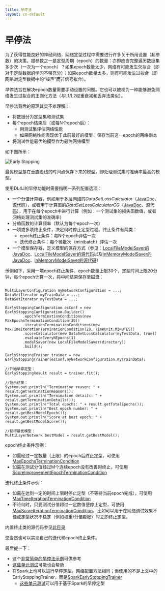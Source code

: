 ```yaml
---
title: 早停法
layout: cn-default
---
```


# 早停法

为了获得性能良好的神经网络，网络定型过程中需要进行许多关于所用设置（超参数）的决策。超参数之一是定型周期（epoch）的数量：亦即应当完整遍历数据集多少次（一次为一个epoch）？如果epoch数量太少，网络有可能发生欠拟合（即对于定型数据的学习不够充分）；如果epoch数量太多，则有可能发生过拟合（即网络对定型数据中的“噪声”而非信号拟合）。

早停法旨在解决epoch数量需要手动设置的问题。它也可以被视为一种能够避免网络发生过拟合的正则化方法（与L1/L2权重衰减和丢弃法类似）。

早停法背后的原理其实不难理解：

* 将数据分为定型集和测试集
* 每个epoch结束后（或每N个epoch后）：
  * 用测试集评估网络性能
  * 如果网络性能表现优于此前最好的模型：保存当前这一epoch的网络副本
* 将测试性能最优的模型作为最终网络模型


如下图所示：

![Early Stopping](../img/earlystopping.png)

最优模型是在垂直虚线的时间点保存下来的模型，即处理测试集时准确率最高的模型。


使用DL4J的早停功能时需要指明一系列配置选项：

* 一个分值计算器，例如用于多层网络的*DataSetLossCalculator*（[JavaDoc](https://deeplearning4j.org/doc/org/deeplearning4j/earlystopping/scorecalc/DataSetLossCalculator.html)、 [源代码](https://github.com/deeplearning4j/deeplearning4j/blob/c152293ef8d1094c281f5375ded61ff5f8eb6587/deeplearning4j-core/src/main/java/org/deeplearning4j/earlystopping/scorecalc/DataSetLossCalculator.java)），或者用于计算图的*DataSetLossCalculatorCG*（[JavaDoc](https://deeplearning4j.org/doc/org/deeplearning4j/earlystopping/scorecalc/DataSetLossCalculatorCG.html)、[源代码](https://github.com/deeplearning4j/deeplearning4j/blob/c152293ef8d1094c281f5375ded61ff5f8eb6587/deeplearning4j-core/src/main/java/org/deeplearning4j/earlystopping/scorecalc/DataSetLossCalculatorCG.java)），用于在每个epoch中进行计算（例如：一个测试集的损失函数值，或者网络处理测试集的准确率）
* 分值函数的计算频率（默认为每个epoch一次）
* 一项或多项终止条件，决定何时停止定型过程。终止条件有两类：
  * epoch终止条件：每N个epoch评估一次
  * 迭代终止条件：每个微批次（minibatch）评估一次
* 一个模型保存器，定义模型的保存方式（参见：[LocalFileModelSaver的JavaDoc](https://deeplearning4j.org/doc/org/deeplearning4j/earlystopping/saver/LocalFileModelSaver.html)、[LocalFileModelSaver的源代码](https://github.com/deeplearning4j/deeplearning4j/blob/c152293ef8d1094c281f5375ded61ff5f8eb6587/deeplearning4j-core/src/main/java/org/deeplearning4j/earlystopping/saver/LocalFileModelSaver.java)以及[InMemoryModelSaver的JavaDoc](https://deeplearning4j.org/doc/org/deeplearning4j/earlystopping/saver/InMemoryModelSaver.html)、[InMemoryModelSaver的源代码](https://github.com/deeplearning4j/deeplearning4j/blob/c152293ef8d1094c281f5375ded61ff5f8eb6587/deeplearning4j-core/src/main/java/org/deeplearning4j/earlystopping/saver/InMemoryModelSaver.java)）

示例如下，采用一项epoch终止条件，epoch数量上限30个，定型时间上限20分钟，每个epoch计算一次，将中间结果保存至磁盘：

```

MultiLayerConfiguration myNetworkConfiguration = ...;
DataSetIterator myTrainData = ...;
DataSetIterator myTestData = ...;

EarlyStoppingConfiguration esConf = new EarlyStoppingConfiguration.Builder()
		.epochTerminationConditions(new MaxEpochsTerminationCondition(30))
		.iterationTerminationConditions(new MaxTimeIterationTerminationCondition(20, TimeUnit.MINUTES))
		.scoreCalculator(new DataSetLossCalculator(myTestData, true))
        .evaluateEveryNEpochs(1)
		.modelSaver(new LocalFileModelSaver(directory))
		.build();

EarlyStoppingTrainer trainer = new EarlyStoppingTrainer(esConf,myNetworkConfiguration,myTrainData);

//开始早停定型：
EarlyStoppingResult result = trainer.fit();

//显示结果：
System.out.println("Termination reason: " + result.getTerminationReason());
System.out.println("Termination details: " + result.getTerminationDetails());
System.out.println("Total epochs: " + result.getTotalEpochs());
System.out.println("Best epoch number: " + result.getBestModelEpoch());
System.out.println("Score at best epoch: " + result.getBestModelScore());

//获得最优模型：
MultiLayerNetwork bestModel = result.getBestModel();

```




epoch终止条件示例：

* 如需经过一定数量（上限）的epoch后终止定型，可使用[MaxEpochsTerminationCondition](https://deeplearning4j.org/doc/org/deeplearning4j/earlystopping/termination/MaxEpochsTerminationCondition.html)
* 如需在测试分值经过M个连续epoch没有改善时终止，可使用[ScoreImprovementEpochTerminationCondition](https://deeplearning4j.org/doc/org/deeplearning4j/earlystopping/termination/ScoreImprovementEpochTerminationCondition.html)

迭代终止条件示例：

* 如需在达到一定的时间上限时停止定型（不等待当前epoch完成），可使用[MaxTimeIterationTerminationCondition](https://github.com/deeplearning4j/deeplearning4j/blob/master/deeplearning4j/deeplearning4j-core/src/main/java/org/deeplearning4j/earlystopping/termination/MaxTimeIterationTerminationCondition.java)
* 不论何时，只要测试分值超过一定数值便停止定型，可使用[MaxScoreIterationTerminationCondition](https://github.com/deeplearning4j/deeplearning4j/blob/c152293ef8d1094c281f5375ded61ff5f8eb6587/deeplearning4j-core/src/main/java/org/deeplearning4j/earlystopping/termination/MaxScoreIterationTerminationCondition.java)。比如可以用于在网络调试效果不佳或定型状况不稳定（例如权重/分值膨胀）时立即终止定型。

内置终止类的源代码参见[此目录](https://github.com/deeplearning4j/deeplearning4j/tree/c152293ef8d1094c281f5375ded61ff5f8eb6587/deeplearning4j-core/src/main/java/org/deeplearning4j/earlystopping/termination)

您当然也可以实现自己的迭代和epoch终止条件。


最后提一下：

* 这个[非常简单的早停法示例](https://github.com/deeplearning4j/dl4j-examples/blob/master/dl4j-examples/src/main/java/org/deeplearning4j/examples/misc/earlystopping/EarlyStoppingMNIST.java)可供参考
* [这些单元测试](https://github.com/deeplearning4j/deeplearning4j/blob/master/deeplearning4j/deeplearning4j-core/src/test/java/org/deeplearning4j/earlystopping/TestEarlyStopping.java)可能也会帮助
* 在Spark上也可以进行早停定型。网络配置方法相同；但使用的不是上文中的EarlyStoppingTrainer，而是[SparkEarlyStoppingTrainer](https://github.com/deeplearning4j/deeplearning4j/blob/master/deeplearning4j/deeplearning4j-scaleout/spark/dl4j-spark/src/main/java/org/deeplearning4j/spark/earlystopping/SparkEarlyStoppingTrainer.java)
  * [这些单元测试](https://github.com/deeplearning4j/deeplearning4j/blob/master/deeplearning4j/deeplearning4j-scaleout/spark/dl4j-spark/src/test/java/org/deeplearning4j/spark/TestEarlyStoppingSpark.java)可以用于基于Spark的早停定型
